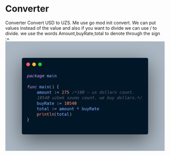 # Сonverter
Converter
Convert USD to UZS. Me use go mod init convert. We can put values instead of the value and also if you want to divide we can use / to divide. we use the words Amount,buyRate,total to denote through the sign :=
![alt text](https://github.com/surf884/converter/blob/main/carbon.png)
